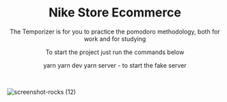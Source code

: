 <h1 align="center">Nike Store Ecommerce</h1>

<p align="center">The Temporizer is for you to practice the pomodoro methodology, both for work and for studying</p>

<p align="center">To start the project just run the commands below</p>

<p display="flex" align="center">
  yarn 
  yarn dev
  yarn server - to start the fake server
</p>

<br/>

![screenshot-rocks (12)](https://user-images.githubusercontent.com/68617133/169666775-c81f3781-273e-4b2f-a4ff-72d362e72d2e.png)

